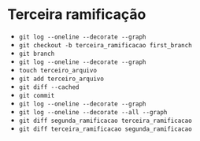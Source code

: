 Terceira ramificação
====================

- `git log --oneline --decorate --graph`
- `git checkout -b terceira_ramificacao first_branch`
- `git branch`
- `git log --oneline --decorate --graph`
- `touch terceiro_arquivo`
- `git add terceiro_arquivo`
- `git diff --cached`
- `git commit`
- `git log --oneline --decorate --graph`
- `git log --oneline --decorate --all --graph`
- `git diff segunda_ramificacao terceira_ramificacao`
- `git diff terceira_ramificacao segunda_ramificacao`
